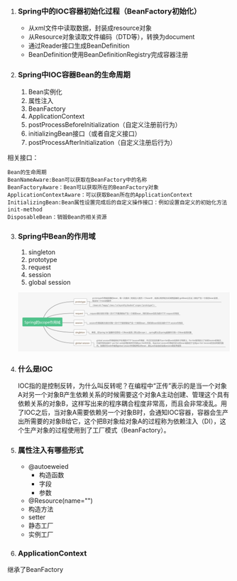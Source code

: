 1. ### Spring中的IOC容器初始化过程（BeanFactory初始化）

   - 从xml文件中读取数据，封装成resource对象
   - 从Resource对象读取文件编码（DTD等），转换为document
   - 通过Reader接口生成BeanDefinition
   - BeanDefinition使用BeanDefinitionRegistry完成容器注册

2. ### Spring中IOC容器Bean的生命周期

	1. Bean实例化  
	2. 属性注入  
	3. BeanFactory   
	4. ApplicationContext  
	5. postProcessBeforeInitialization（自定义注册前行为）
	6. initializingBean接口（或者自定义接口） 
	7. postProcessAfterInitialization（自定义注册后行为）

相关接口：

```
Bean的生命周期 
BeanNameAware:Bean可以获取在BeanFactory中的名称 
BeanFactoryAware：Bean可以获取所在的BeanFactory对象 
ApplicationContextAware：可以获取Bean所在的ApplicationContext 
InitializingBean:Bean属性设置完成后的自定义操作接口：例如设置自定义的初始化方法init-method 
DisposableBean：销毁Bean的相关资源
```

3. ### Spring中Bean的作用域

   1. singleton
   2. prototype
   3. request
   4. session
   5. global session

   ![img](../images/242025553_1552555606893_F700E1D9126F56CAD8981C82A6A243D0)

4. ### 什么是IOC

	​	IOC指的是控制反转，为什么叫反转呢？在编程中“正传”表示的是当一个对象A对另一个对象B产生依赖关系的时候需要这个对象A主动创建、管理这个具有依赖关系的对象B，这样写出来的程序耦合程度非常高，而且会非常凌乱。用了IOC之后，当对象A需要依赖另一个对象B时，会通知IOC容器，容器会生产出所需要的对象B给它，这个把B对象给对象A的过程称为依赖注入（DI），这个生产对象的过程使用到了工厂模式（BeanFactory）。

5. ### 属性注入有哪些形式

   - @autoeweied
     - 构造函数
     - 字段
     - 参数
   - @Resource(name="")
   - 构造方法
   - setter
   - 静态工厂
   - 实例工厂

6. ### ApplicationContext

继承了BeanFactory